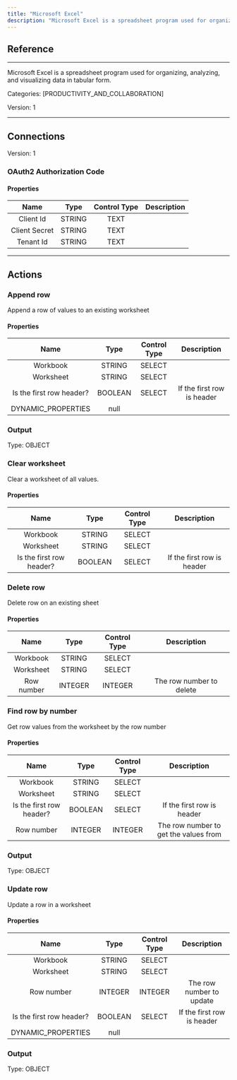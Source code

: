 ```yaml
---
title: "Microsoft Excel"
description: "Microsoft Excel is a spreadsheet program used for organizing, analyzing, and visualizing data in tabular form."
---
```

## Reference
<hr />

Microsoft Excel is a spreadsheet program used for organizing, analyzing, and visualizing data in tabular form.


Categories: [PRODUCTIVITY_AND_COLLABORATION]


Version: 1

<hr />



## Connections

Version: 1


### OAuth2 Authorization Code

#### Properties

|      Name      |     Type     |     Control Type     |     Description     |
|:--------------:|:------------:|:--------------------:|:-------------------:|
| Client Id | STRING | TEXT  |  |
| Client Secret | STRING | TEXT  |  |
| Tenant Id | STRING | TEXT  |  |





<hr />





## Actions


### Append row
Append a row of values to an existing worksheet

#### Properties

|      Name      |     Type     |     Control Type     |     Description     |
|:--------------:|:------------:|:--------------------:|:-------------------:|
| Workbook | STRING | SELECT  |  |
| Worksheet | STRING | SELECT  |  |
| Is the first row header? | BOOLEAN | SELECT  |  If the first row is header  |
| DYNAMIC_PROPERTIES | null  |


### Output



Type: OBJECT







### Clear worksheet
Clear a worksheet of all values.

#### Properties

|      Name      |     Type     |     Control Type     |     Description     |
|:--------------:|:------------:|:--------------------:|:-------------------:|
| Workbook | STRING | SELECT  |  |
| Worksheet | STRING | SELECT  |  |
| Is the first row header? | BOOLEAN | SELECT  |  If the first row is header  |




### Delete row
Delete row on an existing sheet

#### Properties

|      Name      |     Type     |     Control Type     |     Description     |
|:--------------:|:------------:|:--------------------:|:-------------------:|
| Workbook | STRING | SELECT  |  |
| Worksheet | STRING | SELECT  |  |
| Row number | INTEGER | INTEGER  |  The row number to delete  |




### Find row by number
Get row values from the worksheet by the row number

#### Properties

|      Name      |     Type     |     Control Type     |     Description     |
|:--------------:|:------------:|:--------------------:|:-------------------:|
| Workbook | STRING | SELECT  |  |
| Worksheet | STRING | SELECT  |  |
| Is the first row header? | BOOLEAN | SELECT  |  If the first row is header  |
| Row number | INTEGER | INTEGER  |  The row number to get the values from  |


### Output



Type: OBJECT







### Update row
Update a row in a worksheet

#### Properties

|      Name      |     Type     |     Control Type     |     Description     |
|:--------------:|:------------:|:--------------------:|:-------------------:|
| Workbook | STRING | SELECT  |  |
| Worksheet | STRING | SELECT  |  |
| Row number | INTEGER | INTEGER  |  The row number to update  |
| Is the first row header? | BOOLEAN | SELECT  |  If the first row is header  |
| DYNAMIC_PROPERTIES | null  |


### Output



Type: OBJECT







